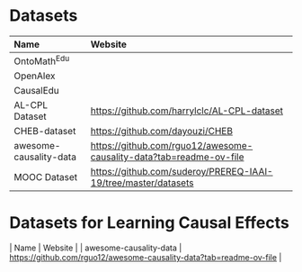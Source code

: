 # Datasets
| Name | Website |
| :----- | :---- |
| OntoMath$^\text{Edu}$ |  |
| OpenAlex  | |
| CausalEdu | |
| AL-CPL Dataset | https://github.com/harrylclc/AL-CPL-dataset|
| CHEB-dataset | https://github.com/dayouzi/CHEB |
| awesome-causality-data | https://github.com/rguo12/awesome-causality-data?tab=readme-ov-file |
| MOOC Dataset | https://github.com/suderoy/PREREQ-IAAI-19/tree/master/datasets |


# Datasets for Learning Causal Effects
| Name | Website |
| awesome-causality-data | https://github.com/rguo12/awesome-causality-data?tab=readme-ov-file |

